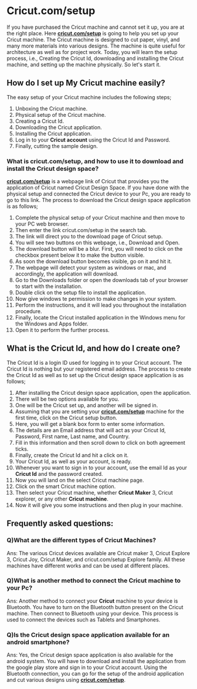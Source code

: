 
# Cricut.com/setup

If you have purchased the Cricut machine and cannot set it up, you are at the right place. Here **[cricut.com/setup](https://cricutcomsetup.github.io/)** is going to help you set up your Cricut machine. The Cricut machine is designed to cut paper, vinyl, and many more materials into various designs. The machine is quite useful for architecture as well as for project work. Today, you will learn the setup process, i.e., Creating the Cricut Id, downloading and installing the Cricut machine, and setting up the machine physically. So let's start it.

## How do I set up My Cricut machine easily?
The easy setup of your Cricut machine includes the following steps;

1. Unboxing the Cricut machine.
2. Physical setup of the Cricut machine.
3. Creating a Cricut Id.
4. Downloading the Cricut application.
5. Installing the Cricut application.
6. Log in to your **Cricut account** using the Cricut Id and Password.
7. Finally, cutting the sample design.

### What is cricut.com/setup, and how to use it to download and install the Cricut design space?
**[cricut.com/setup](https://cricutcomsetup.github.io/)** is a webpage link of Cricut that provides you the application of Cricut named Cricut Design Space. If you have done with the physical setup and connected the Cricut device to your Pc, you are ready to go to this link. The process to download the Cricut design space application is as follows;

1. Complete the physical setup of your Cricut machine and then move to your PC web browser.
2. Then enter the link cricut.com/setup in the search tab.
3. The link will direct you to the download page of Cricut setup.
4. You will see two buttons on this webpage, i.e., Download and Open.
5. The download button will be a blur. First, you will need to click on the checkbox present below it to make the button visible.
6. As soon the download button becomes visible, go on it and hit it.
7. The webpage will detect your system as windows or mac, and accordingly, the application will download.
8. Go to the Downloads folder or open the downloads tab of your browser to start with the installation.
9. Double click on the setup file to install the application.
10. Now give windows te permission to make changes in your system.
11. Perform the instructions, and it will lead you throughout the installation procedure.
12. Finally, locate the Cricut installed application in the Windows menu for the Windows and Apps folder.
13. Open it to perform the further process.

## What is the Cricut Id, and how do I create one?
The Cricut Id is a login ID used for logging in to your Cricut account. The Cricut Id is nothing but your registered email address. The process to create the Cricut Id as well as to set up the Cricut design space application is as follows;

1. After installing the Cricut design space application, open the application.
2. There will be two options available for you.
3. One will be the Cricut set up, and another will be signed in.
4. Assuming that you are setting your **[cricut.com/setup](https://cricutcomsetup.github.io/)** machine for the first time, click on the Cricut setup button.
5. Here, you will get a blank box form to enter some information.
6. The details are an Email address that will act as your Cricut Id, Password, First name, Last name, and Country.
7. Fill in this information and then scroll down to click on both agreement ticks.
8. Finally, create the Cricut Id and hit a click on it.
9. Your Cricut Id, as well as your account, is ready.
10. Whenever you want to sign in to your account, use the email Id as your **Cricut Id** and the password created.
11. Now you will land on the select Cricut machine page.
12. Click on the smart Cricut machine option.
13. Then select your Cricut machine, whether **Cricut Maker** 3, Cricut explorer, or any other **Cricut machine**.
14. Now it will give you some instructions and then plug in your machine.

## Frequently asked questions:
### Q)What are the different types of Cricut Machines?
Ans: The various Cricut devices available are Cricut maker 3, Cricut Explore 3, Cricut Joy, Cricut Maker, and cricut.com/setup Explore family. All these machines have different works and can be used at different places.

### Q)What is another method to connect the Cricut machine to your Pc?
Ans: Another method to connect your **Cricut** machine to your device is Bluetooth. You have to turn on the Bluetooth button present on the Cricut machine. Then connect to Bluetooth using your device. This process is used to connect the devices such as Tablets and Smartphones.

### Q)Is the Cricut design space application available for an android smartphone?
Ans: Yes, the Cricut design space application is also available for the android system. You will have to download and install the application from the google play store and sign in to your Cricut account. Using the Bluetooth connection, you can go for the setup of the android application and cut various designs using **[cricut.com/setup](https://cricutcomsetup.github.io/)**.
